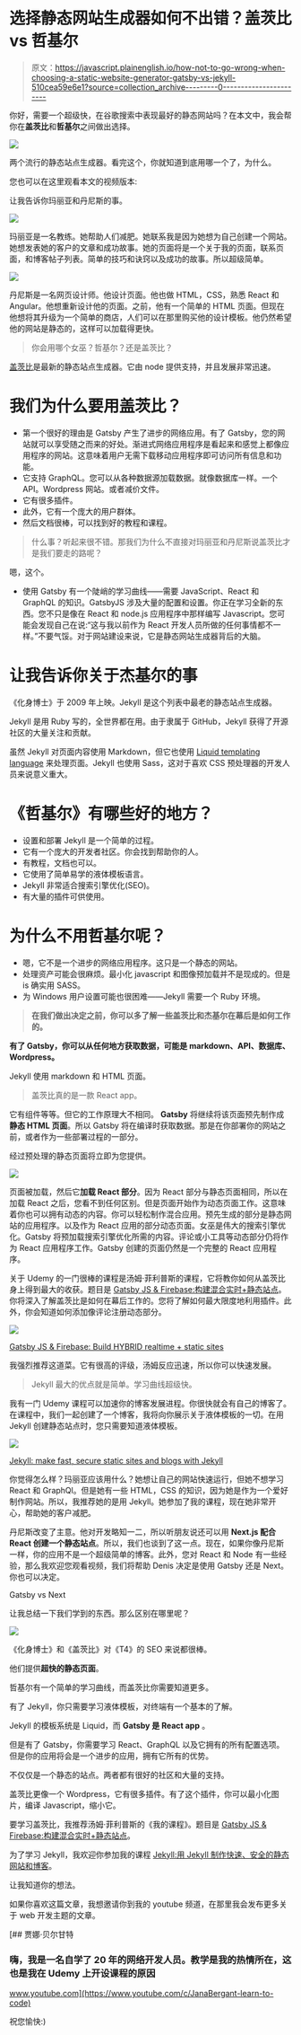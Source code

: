 # 选择静态网站生成器如何不出错？盖茨比 vs 哲基尔

> 原文：<https://javascript.plainenglish.io/how-not-to-go-wrong-when-choosing-a-static-website-generator-gatsby-vs-jekyll-510cea59e6e1?source=collection_archive---------0----------------------->

你好，需要一个超级快，在谷歌搜索中表现最好的静态网站吗？在本文中，我会帮你在**盖茨比**和**哲基尔**之间做出选择。

![](img/1400509711b7a789e78004b8424402e5.png)

两个流行的静态站点生成器。看完这个，你就知道到底用哪一个了，为什么。

您也可以在这里观看本文的视频版本:

让我告诉你玛丽亚和丹尼斯的事。

![](img/f56e3bf426ac264643449d1c543c4cca.png)

玛丽亚是一名教练。她帮助人们减肥。她联系我是因为她想为自己创建一个网站。她想发表她的客户的文章和成功故事。她的页面将是一个关于我的页面，联系页面，和博客帖子列表。简单的技巧和诀窍以及成功的故事。所以超级简单。

![](img/7fa728378aa0fde10358577990d55fa9.png)

丹尼斯是一名网页设计师。他设计页面。他也做 HTML，CSS，熟悉 React 和 Angular。他想重新设计他的页面。之前，他有一个简单的 HTML 页面。但现在他想将其升级为一个简单的商店，人们可以在那里购买他的设计模板。他仍然希望他的网站是静态的，这样可以加载得更快。

> 你会用哪个女巫？哲基尔？还是盖茨比？

[盖茨比](https://github.com/gatsbyjs)是最新的静态站点生成器。它由 node 提供支持，并且发展非常迅速。

# 我们为什么要用盖茨比？

*   第一个很好的理由是 Gatsby 产生了进步的网络应用。有了 Gatsby，您的网站就可以享受随之而来的好处。渐进式网络应用程序是看起来和感觉上都像应用程序的网站。这意味着用户无需下载移动应用程序即可访问所有信息和功能。
*   它支持 GraphQL。您可以从各种数据源加载数据。就像数据库一样。一个 API。Wordpress 网站。或者减价文件。
*   它有很多插件。
*   此外，它有一个庞大的用户群体。
*   然后文档很棒，可以找到好的教程和课程。

> 什么事？听起来很不错。那我们为什么不直接对玛丽亚和丹尼斯说盖茨比才是我们要走的路呢？

嗯，这个。

*   使用 Gatsby 有一个陡峭的学习曲线——需要 JavaScript、React 和 GraphQL 的知识。GatsbyJS 涉及大量的配置和设置。你正在学习全新的东西。您不只是像在 React 和 node.js 应用程序中那样编写 Javascript。您可能会发现自己在说:“这与我以前作为 React 开发人员所做的任何事情都不一样。”不要气馁。对于网站建设来说，它是静态网站生成器背后的大脑。

# 让我告诉你关于杰基尔的事

《化身博士》于 2009 年上映。Jekyll 是这个列表中最老的静态站点生成器。

Jekyll 是用 Ruby 写的，全世界都在用。由于隶属于 GitHub，Jekyll 获得了开源社区的大量关注和贡献。

虽然 Jekyll 对页面内容使用 Markdown，但它也使用 [Liquid templating language](https://jekyllrb.com/docs/liquid/) 来处理页面。Jekyll 也使用 Sass，这对于喜欢 CSS 预处理器的开发人员来说意义重大。

# 《哲基尔》有哪些好的地方？

*   设置和部署 Jekyll 是一个简单的过程。
*   它有一个庞大的开发者社区。你会找到帮助你的人。
*   有教程，文档也可以。
*   它使用了简单易学的液体模板语言。
*   Jekyll 非常适合搜索引擎优化(SEO)。
*   有大量的插件可供使用。

# 为什么不用哲基尔呢？

*   嗯，它不是一个进步的网络应用程序。这只是一个静态的网站。
*   处理资产可能会很麻烦。最小化 javascript 和图像预加载并不是现成的。但是 is 确实用 SASS。
*   为 Windows 用户设置可能也很困难——Jekyll 需要一个 Ruby 环境。

> **在我们做出决定之前，你可以多了解一些盖茨比和杰基尔在幕后是如何工作的。**

**有了 Gatsby，你可以从任何地方获取数据，可能是 markdown、API、数据库、Wordpress。**

Jekyll 使用 markdown 和 HTML 页面。

> 盖茨比真的是一款 React app。

它有组件等等。但它的工作原理大不相同。 **Gatsby** 将继续将该页面预先制作成**静态 HTML 页面**。所以 Gatsby 将在编译时获取数据。那是在你部署你的网站之前，或者作为一些部署过程的一部分。

经过预处理的静态页面将立即为您提供。

![](img/d616ae8e5ff262e7e0a0de373b0f66ef.png)

页面被加载，然后它**加载 React 部分**。因为 React 部分与静态页面相同，所以在加载 React 之后，您看不到任何区别。但是页面开始作为动态页面工作。这意味着你也可以拥有动态的内容。你可以轻松制作混合应用。预先生成的部分是静态网站的应用程序。以及作为 React 应用的部分动态页面。女巫是伟大的搜索引擎优化。Gatsby 将预加载搜索引擎优化所需的内容。评论或小工具等动态部分仍将作为 React 应用程序工作。Gatsby 创建的页面仍然是一个完整的 React 应用程序。

关于 Udemy 的一门很棒的课程是汤姆·菲利普斯的课程，它将教你如何从盖茨比身上得到最大的收获。题目是 [Gatsby JS & Firebase:构建混合实时+静态站点](http://bit.ly/35XOvQo)。你将深入了解盖茨比是如何在幕后工作的。您将了解如何最大限度地利用插件。此外，你会知道如何添加像评论注册动态部分。

![](img/bcbd1e281d34927be283d2211d48c9c2.png)

[Gatsby JS & Firebase: Build HYBRID realtime + static sites](http://bit.ly/35XOvQo)

我强烈推荐这道菜。它有很高的评级，汤姆反应迅速，所以你可以快速发展。

> Jekyll 最大的优点就是简单。学习曲线超级快。

我有一门 Udemy 课程可以加速你的博客发展进程。你很快就会有自己的博客了。在课程中，我们一起创建了一个博客，我将向你展示关于液体模板的一切。在用 Jekyll 创建静态站点时，您只需要知道液体模板。

![](img/15f187e7d5663ab57e2c256e1fadffde.png)

[Jekyll: make fast, secure static sites and blogs with Jekyll](http://bit.ly/2sqf6aa)

你觉得怎么样？玛丽亚应该用什么？她想让自己的网站快速运行，但她不想学习 React 和 GraphQl。但是她有一些 HTML，CSS 的知识，因为她是作为一个爱好制作网站。所以，我推荐她的是用 Jekyll。她参加了我的课程，现在她非常开心，帮助她的客户减肥。

丹尼斯改变了主意。他对开发略知一二，所以听朋友说还可以用 **Next.js 配合 React 创建一个静态站点**。所以，我们也谈到了这一点。现在，如果你像丹尼斯一样，你的应用不是一个超级简单的博客。此外，您对 React 和 Node 有一些经验，那么我欢迎您观看视频，我们将帮助 Denis 决定是使用 Gatsby 还是 Next。你也可以决定。

Gatsby vs Next

让我总结一下我们学到的东西。那么区别在哪里呢？

![](img/dfdacc3f5a901ffaee4a6b5d353bc83a.png)

《化身博士》和《盖茨比》对《T4》的 SEO 来说都很棒。

他们提供**超快的静态页面**。

哲基尔有一个简单的学习曲线，而盖茨比你需要知道更多。

有了 Jekyll，你只需要学习液体模板，对终端有一个基本的了解。

Jekyll 的模板系统是 Liquid，而 **Gatsby 是 React app** 。

但是有了 Gatsby，你需要学习 React、GraphQL 以及它拥有的所有配置选项。但是你的应用将会是一个进步的应用，拥有它所有的优势。

不仅仅是一个静态的站点。两者都有很好的社区和大量的支持。

盖茨比更像一个 Wordpress，它有很多插件。有了这个插件，你可以最小化图片，编译 Javascript，缩小它。

要学习盖茨比，我推荐汤姆·菲利普斯的《我的课程》。题目是 [Gatsby JS & Firebase:构建混合实时+静态站点](http://bit.ly/35XOvQo)。

为了学习 Jekyll，我欢迎你参加我的课程 [Jekyll:用 Jekyll 制作快速、安全的静态网站和博客](http://bit.ly/2sqf6aa)。

让我知道你的想法。

如果你喜欢这篇文章，我想邀请你到我的 youtube 频道，在那里我会发布更多关于 web 开发主题的文章。

[](https://www.youtube.com/c/JanaBergant-learn-to-code) [## 贾娜·贝尔甘特

### 嗨，我是一名自学了 20 年的网络开发人员。教学是我的热情所在，这也是我在 Udemy 上开设课程的原因

www.youtube.com](https://www.youtube.com/c/JanaBergant-learn-to-code) 

祝您愉快:)